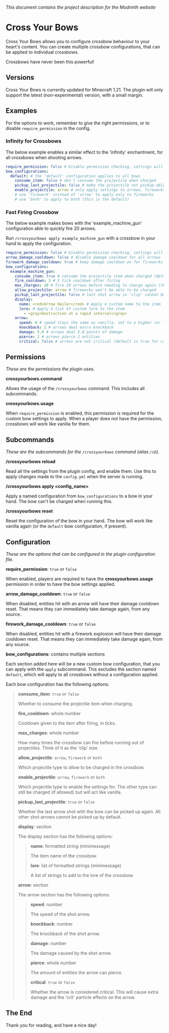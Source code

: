 *This document contains the project description for the Modrinth website*

# Cross Your Bows

Cross Your Bows allows you to configure crossbow behaviour to your heart's content.
You can create multiple crossbow configurations, that can be applied to individual crossbows.

Crossbows have never been this powerful!

## Versions

Cross Your Bows is currently updated for Minecraft 1.21.
The plugin will only support the latest (non-experimental) version, with a small margin.

## Examples

For the options to work, remember to give the right permissions,
or to disable `require_permission` in the config.

### Infinity for Crossbows

The below example enables a similar effect to the 'infinity' enchantment, for all crossbows when shooting arrows.

```yaml
require_permission: false # Disable permission checking, settings will apply to every player regardless of permission
bow_configurations:
  default: # the 'default' configuration applies to all bows
    consume_item: false # don't consume the projectile when charged
    pickup_last_projectile: false # make the projectile not pickup-able (only applies to arrows)
    enable_projectile: arrow # only apply settings to arrows, fireworks behave like normal
    # use 'firework' instead of 'arrow' to apply only to fireworks
    # use 'both' to apply to both (this is the default)
```

### Fast Firing Crossbow

The below example makes bows with the 'example_machine_gun' configuration able to quickly fire 20 arrows.

Run `/crossyourbows apply example_machine_gun` with a crossbow in your hand to apply the configuration.

```yaml
require_permission: false # Disable permission checking, settings will apply to every player regardless of permission
arrow_damage_cooldown: false # disable damage cooldown for all arrows
firework_damage_cooldown: true # keep damage cooldown on for fireworks (default is true)
bow_configurations:
  example_machine_gun:
    consume_item: true # consume the projectile item when charged (default is true)
    fire_cooldown: 3 # 3 tick cooldown after firing
    max_charges: 20 # fire 20 arrows before needing to charge again (the 'clip' size)
    allow_projectile: arrow # fireworks won't be able to be charged
    pickup_last_projectile: false # last shot arrow in 'clip' cannot be picked up again
    display:
      name: <red>Arrow Hailer</red> # Apply a custom name to the item
      lore: # Apply a list of custom lore to the item
        - <gray>Destruction at a rapid interval</gray>
    arrow:
      speed: 0 # speed stays the same as vanilla, set to a higher (or lower) value to modify speed (default is 0)
      knockback: 2 # arrows deal extra knockback
      damage: 5.0 # arrows deal 5.0 points of damage
      pierce: 2 # arrows pierce 2 entities
      critical: false # arrows are not critical (default is true for crossbows, which gives extra damage)
```

## Permissions

*These are the permissions the plugin uses.*

**crossyourbows.command**

Allows the usage of the `/crossyourbows` command.
This includes all subcommands.

**crossyourbows.usage**

When `require_permission` is enabled, this permission is required for the custom bow settings to apply.
When a player does not have the permission, crossbows will work like vanilla for them.

## Subcommands

*These are the subcommands for the `/crossyourbows` command (alias `/cb`).*

**/crossyourbows reload**

Read all the settings from the plugin config, and enable them.
Use this to apply changes made to the `config.yml` when the server is running.

**/crossyourbows apply <config_name>**

Apply a named configuration from `bow_configurations` to a bow in your hand.
The bow can't be charged when running this.

**/crossyourbows reset**

Reset the configuration of the bow in your hand.
The bow will work like vanilla again (or the `default` bow configuration, if present).

## Configuration

*These are the options that can be configured in the plugin configuration file.*

**require_permission**: `true` or `false`

When enabled, players are required to have the **crossyourbows.usage** permission in order to have the bow settings
applied.

**arrow_damage_cooldown**: `true` or `false`

When disabled, entities hit with an arrow will have their damage cooldown reset.
That means they can immediately take damage again, from any source.

**firework_damage_cooldown**: `true` or `false`

When disabled, entities hit with a firework explosion will have their damage cooldown reset.
That means they can immediately take damage again, from any source.

**bow_configurations**: contains multiple sections

Each section added here will be a new custom bow configuration, that you can apply with the `apply` subcommand.
This excludes the section named `default`, which will apply to all crossbows without a configuration applied.

Each bow configuration has the following options:

> **consume_item**: `true` or `false`
>
> Whether to consume the projectile item when charging.
>
> **fire_cooldown**: whole number
>
> Cooldown given to the item after firing, in ticks.
>
> **max_charges**: whole number
>
> How many times the crossbow can fire before running out of projectiles.
> Think of it as the 'clip' size.
>
> **allow_projectile**: `arrow`, `firework` or `both`
>
> Which projectile type to allow to be charged in the crossbow.
>
> **enable_projectile**: `arrow`, `firework` or `both`
>
> Which projectile type to enable the settings for.
> The other type can still be charged (if allowed) but will act like vanilla.
>
> **pickup_last_projectile**: `true` or `false`
>
> Whether the last arrow shot with the bow can be picked up again.
> All other shot arrows cannot be picked up by default.
>
> **display**: section
>
> The display section has the following options:
>
> > **name**: formatted string (minimessage)
> >
> > The item name of the crossbow.
> >
> > **lore**: list of formatted strings (minimessage)
> >
> > A list of strings to add to the lore of the crossbow.
>
> **arrow**: section
>
> The arrow section has the following options:
>
> > **speed**: number
> >
> > The speed of the shot arrow.
> >
> > **knockback**: number
> >
> > The knockback of the shot arrow.
> >
> > **damage**: number
> >
> > The damage caused by the shot arrow.
> >
> > **pierce**: whole number
> >
> > The amount of entities the arrow can pierce.
> >
> > **critical**: `true` or `false`
> >
> > Whether the arrow is considered critical.
> > This will cause extra damage and the 'crit' particle effects on the arrow.

## The End

Thank you for reading, and have a nice day!